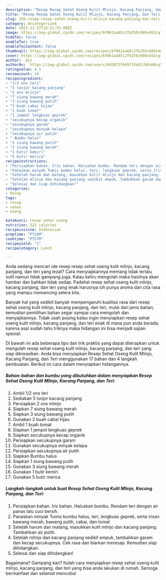 ```yaml
---
description: "Resep Resep Sehat Oseng Kulit Mlinjo, Kacang Panjang, dan Teri yang Enak"
title: "Resep Resep Sehat Oseng Kulit Mlinjo, Kacang Panjang, dan Teri yang Enak"
slug: 356-resep-resep-sehat-oseng-kulit-mlinjo-kacang-panjang-dan-teri-yang-enak
category: Uncategorized
date: 2021-11-22T14:21:53.098Z
image: https://img-global.cpcdn.com/recipes/6f061aa85c2fb259/680x482cq70/resep-sehat-oseng-kulit-mlinjo-kacang-panjang-dan-teri-foto-resep-utama.jpg
hideToc: false
enableToc: true
enableTocContent: false
thumbnail: https://img-global.cpcdn.com/recipes/6f061aa85c2fb259/680x482cq70/resep-sehat-oseng-kulit-mlinjo-kacang-panjang-dan-teri-foto-resep-utama.jpg
cover: https://img-global.cpcdn.com/recipes/6f061aa85c2fb259/680x482cq70/resep-sehat-oseng-kulit-mlinjo-kacang-panjang-dan-teri-foto-resep-utama.jpg
author:  Ais
authorAv:  https://img-global.cpcdn.com/users/692972f449f33ab1/60x60cq50/avatar.jpg
ratingvalue: 4.5
reviewcount: 14
recipeingredient:
- "1/2 ons teri"
- "5 lonjor kacang panjang"
- "2 ons mlinjo"
- "7 siung bawang merah"
- "3 siung bawang putih"
- "2 buah cabai hijau"
- "1 buah tomat"
- "1 jempol lengkuas geprek"
- "secukupnya kecap organik"
- "secukupnya garam"
- "secukupnya minyak kelapa"
- "secukupnya air putih"
- " Bumbu halus"
- "1 siung bawang putih"
- "3 siung bawang merah"
- "1 butir kemiri"
- "5 butir merica"
recipeinstructions:
- "Persiapkan bahan. Iris bahan. Haluskan bumbu. Rendam teri dengan air panas lalu cuci bersih."
- "Panaskan minyak Tumis bumbu halus, teri, lengkuas geprek, serta irisan bawang merah, bawang putih, cabai, dan tomat"
- "Setelah harum dan matang, masukkan kulit mlinjo dan kacang panjang. Tambahkan air putih."
- "Setelah mlinjo dan kacang panjang sedikit empuk, tambahkan garam dan kecap secukupnya. Cek rasa dan biarkan meresap. Kemudian siap dihidangkan."
- "Selesai dan siap dihidangkan!"
categories:
- Resep
tags:
- resep
- sehat
- oseng

katakunci: resep sehat oseng 
nutrition: 222 calories
recipecuisine: Indonesian
preptime: "PT24M"
cooktime: "PT57M"
recipeyield: "1"
recipecategory: Lunch

---
```



Anda sedang mencari ide resep resep sehat oseng kulit mlinjo, kacang panjang, dan teri yang lezat? Cara menyiapkannya memang tidak terlalu sulit namun tidak gampang juga. Kalau keliru mengolah maka hasilnya akan hambar dan bahkan tidak sedap. Padahal resep sehat oseng kulit mlinjo, kacang panjang, dan teri yang enak harusnya sih punya aroma dan cita rasa yang mampu memancing selera kita.




Banyak hal yang sedikit banyak mempengaruhi kualitas rasa dari resep sehat oseng kulit mlinjo, kacang panjang, dan teri, mulai dari jenis bahan, kemudian pemilihan bahan segar sampai cara mengolah dan menyajikannya. Tidak usah pusing kalau ingin menyiapkan resep sehat oseng kulit mlinjo, kacang panjang, dan teri enak di mana pun anda berada, karena asal sudah tahu triknya maka hidangan ini bisa menjadi sajian spesial.


Di bawah ini ada beberapa tips dan trik praktis yang dapat diterapkan untuk mengolah resep sehat oseng kulit mlinjo, kacang panjang, dan teri yang siap dikreasikan. Anda bisa menyiapkan Resep Sehat Oseng Kulit Mlinjo, Kacang Panjang, dan Teri menggunakan 17 bahan dan 4 langkah pembuatan. Berikut ini cara dalam menyiapkan hidangannya.

<!--inarticleads1-->

##### Bahan-bahan dan bumbu yang dibutuhkan dalam menyiapkan Resep Sehat Oseng Kulit Mlinjo, Kacang Panjang, dan Teri:

1. Ambil 1/2 ons teri
1. Sediakan 5 lonjor kacang panjang
1. Persiapkan 2 ons mlinjo
1. Siapkan 7 siung bawang merah
1. Siapkan 3 siung bawang putih
1. Gunakan 2 buah cabai hijau
1. Ambil 1 buah tomat
1. Siapkan 1 jempol lengkuas geprek
1. Siapkan secukupnya kecap organik
1. Persiapkan secukupnya garam
1. Gunakan secukupnya minyak kelapa
1. Persiapkan secukupnya air putih
1. Siapkan  Bumbu halus
1. Siapkan 1 siung bawang putih
1. Gunakan 3 siung bawang merah
1. Gunakan 1 butir kemiri
1. Gunakan 5 butir merica




<!--inarticleads2-->

##### Langkah-langkah untuk buat Resep Sehat Oseng Kulit Mlinjo, Kacang Panjang, dan Teri:

1. Persiapkan bahan. Iris bahan. Haluskan bumbu. Rendam teri dengan air panas lalu cuci bersih.
1. Panaskan minyak Tumis bumbu halus, teri, lengkuas geprek, serta irisan bawang merah, bawang putih, cabai, dan tomat
1. Setelah harum dan matang, masukkan kulit mlinjo dan kacang panjang. Tambahkan air putih.
1. Setelah mlinjo dan kacang panjang sedikit empuk, tambahkan garam dan kecap secukupnya. Cek rasa dan biarkan meresap. Kemudian siap dihidangkan.
1. Selesai dan siap dihidangkan!



Bagaimana? Gampang kan? Itulah cara menyiapkan resep sehat oseng kulit mlinjo, kacang panjang, dan teri yang bisa anda lakukan di rumah. Semoga bermanfaat dan selamat mencoba!
